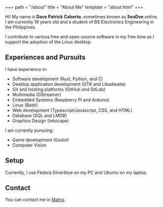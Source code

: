 +++
path = "/about"
title = "About Me"
template = "about.html"
+++

Hi! My name is **Dave Patrick Caberto**, sometimes known as **SeaDve** online. I am currently 19 years old and a student of BS Electronics Engineering in the Philippines.

I contribute to various free and open-source software in my free time as I support the adoption of the Linux desktop.

## Experiences and Pursuits

I have experience in:

* Software development (Rust, Python, and C)
* Desktop application development (GTK and Libadwaita)
* Git and hosting platforms (GitHub and GitLab)
* Multimedia (GStreamer)
* Embedded Systems (Raspberry Pi and Arduino)
* Linux (Bash)
* Web development (Typescript/Javascript, CSS, and HTML)
* Database (SQL and LMDB)
* Graphics Design (Inkscape)

I am currently pursuing:

* Game development (Godot)
* Computer Vision

## Setup

Currently, I use Fedora Silverblue on my PC and Ubuntu on my laptop.

## Contact

You can contact me in [Matrix](https://matrix.to/#/@sedve:matrix.org).
